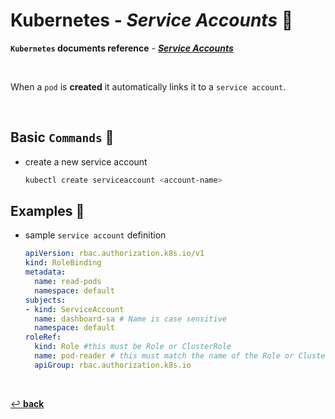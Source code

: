 # **Kubernetes** - ***Service Accounts*** 💁

**`Kubernetes` documents reference** - ***[Service Accounts](https://kubernetes.io/docs/tasks/configure-pod-container/configure-service-account/)***

<br>

When a `pod` is **created** it automatically links it to a `service account`.

<br>

## **Basic** `Commands` 📝

* create a new service account

  ```bash
  kubectl create serviceaccount <account-name>
  ```

## **Examples** 🧩

* sample `service account` definition

  ```yaml
  apiVersion: rbac.authorization.k8s.io/v1
  kind: RoleBinding
  metadata:
    name: read-pods
    namespace: default
  subjects:
  - kind: ServiceAccount
    name: dashboard-sa # Name is case sensitive
    namespace: default
  roleRef:
    kind: Role #this must be Role or ClusterRole
    name: pod-reader # this must match the name of the Role or ClusterRole you wish to bind to
    apiGroup: rbac.authorization.k8s.io
  ```

<br>

[↩️ **back**](../)
